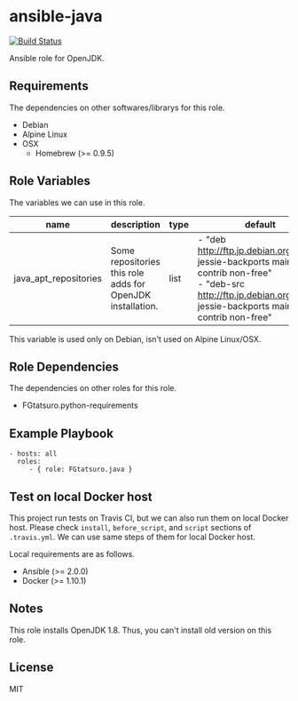 ansible-java
====================================

[![Build Status](https://travis-ci.org/FGtatsuro/ansible-java.svg?branch=master)](https://travis-ci.org/FGtatsuro/ansible-java)

Ansible role for OpenJDK.

Requirements
------------

The dependencies on other softwares/librarys for this role.

- Debian
- Alpine Linux
- OSX
  - Homebrew (>= 0.9.5)

Role Variables
--------------

The variables we can use in this role.

|name|description|type|default|
|---|---|---|---|
|java_apt_repositories|Some repositories this role adds for OpenJDK installation.|list|- "deb http://ftp.jp.debian.org/debian jessie-backports main contrib non-free"<br>- "deb-src http://ftp.jp.debian.org/debian jessie-backports main contrib non-free"|

This variable is used only on Debian, isn't used on Alpine Linux/OSX.

Role Dependencies
-----------------

The dependencies on other roles for this role.

- FGtatsuro.python-requirements

Example Playbook
----------------

    - hosts: all
      roles:
         - { role: FGtatsuro.java }

Test on local Docker host
-------------------------

This project run tests on Travis CI, but we can also run them on local Docker host.
Please check `install`, `before_script`, and `script` sections of `.travis.yml`.
We can use same steps of them for local Docker host.

Local requirements are as follows.

- Ansible (>= 2.0.0)
- Docker (>= 1.10.1)

Notes
-----

This role installs OpenJDK 1.8. Thus, you can't install old version on this role.

License
-------

MIT
